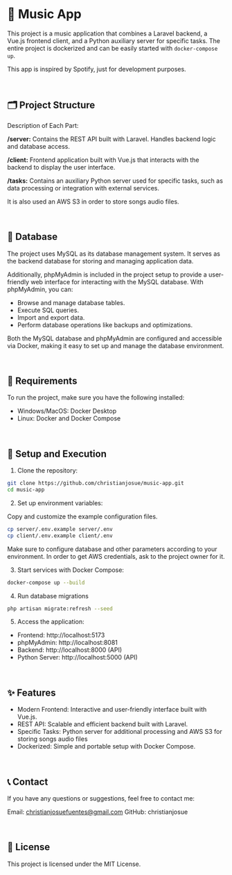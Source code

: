 # 🎵 Music App

This project is a music application that combines a Laravel backend, a Vue.js frontend client, and a Python auxiliary server for specific tasks. The entire project is dockerized and can be easily started with `docker-compose up`.

This app is inspired by Spotify, just for development purposes.

<br/>

## 🗂️ Project Structure

Description of Each Part:

**/server:**
Contains the REST API built with Laravel. Handles backend logic and database access.

**/client:**
Frontend application built with Vue.js that interacts with the backend to display the user interface.

**/tasks:**
Contains an auxiliary Python server used for specific tasks, such as data processing or integration with external services.

It is also used an AWS S3 in order to store songs audio files.

<br/>

## 🔐 Database 
The project uses MySQL as its database management system. It serves as the backend database for storing and managing application data.

Additionally, phpMyAdmin is included in the project setup to provide a user-friendly web interface for interacting with the MySQL database. With phpMyAdmin, you can:

- Browse and manage database tables.
- Execute SQL queries.
- Import and export data.
- Perform database operations like backups and optimizations.

Both the MySQL database and phpMyAdmin are configured and accessible via Docker, making it easy to set up and manage the database environment.


<br/>

## 🚀 Requirements
To run the project, make sure you have the following installed:

- Windows/MacOS: Docker Desktop
- Linux: Docker and Docker Compose

<br/>

## 🔧 Setup and Execution
1. Clone the repository:

```bash
git clone https://github.com/christianjosue/music-app.git
cd music-app
```

2. Set up environment variables:

Copy and customize the example configuration files.
```bash
cp server/.env.example server/.env
cp client/.env.example client/.env
```
Make sure to configure database and other parameters according to your environment.
In order to get AWS credentials, ask to the project owner for it.

3. Start services with Docker Compose:

```bash
docker-compose up --build
```

4. Run database migrations

```bash
php artisan migrate:refresh --seed
```

5. Access the application:

- Frontend: http://localhost:5173
- phpMyAdmin: http://localhost:8081
- Backend: http://localhost:8000 (API)
- Python Server: http://localhost:5000 (API)

<br/>

## ✨ Features
- Modern Frontend: Interactive and user-friendly interface built with Vue.js.
- REST API: Scalable and efficient backend built with Laravel.
- Specific Tasks: Python server for additional processing and AWS S3 for storing songs audio files
- Dockerized: Simple and portable setup with Docker Compose.

<br/>

## 📞 Contact
If you have any questions or suggestions, feel free to contact me:

Email: christianjosuefuentes@gmail.com
GitHub: christianjosue

<br/>

## 📝 License
This project is licensed under the MIT License.
